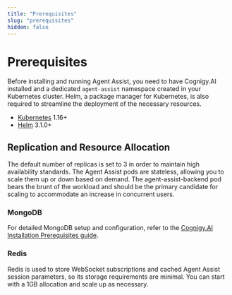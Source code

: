 ```yaml
---
title: "Prerequisites"
slug: "prerequisites"
hidden: false
---
```


# Prerequisites

Before installing and running Agent Assist, you need to have Cognigy.AI installed and a dedicated `agent-assist` namespace created in your Kubernetes cluster. Helm, a package manager for Kubernetes, is also required to streamline the deployment of the necessary resources.

- [Kubernetes](https://kubernetes.io/) 1.16+
- [Helm](https://helm.sh/) 3.1.0+

## Replication and Resource Allocation

The default number of replicas is set to 3 in order to maintain high availability standards. The Agent Assist pods are stateless, allowing you to scale them up or down based on demand. The agent-assist-backend pod bears the brunt of the workload and should be the primary candidate for scaling to accommodate an increase in concurrent users.

### MongoDB

For detailed MongoDB setup and configuration, refer to the [Cognigy.AI Installation Prerequisites guide]({{config.site_url}}ai/installation/prerequisites/#kubernetes-cluster).

### Redis

Redis is used to store WebSocket subscriptions and cached Agent Assist session parameters, so its storage requirements are minimal. You can start with a 1GB allocation and scale up as necessary.
